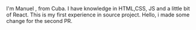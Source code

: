 I'm Manuel , from Cuba. I have knowledge in HTML,CSS, JS and a little bit of React. This is my first experience in source project.
Hello, i made some change for the second PR.